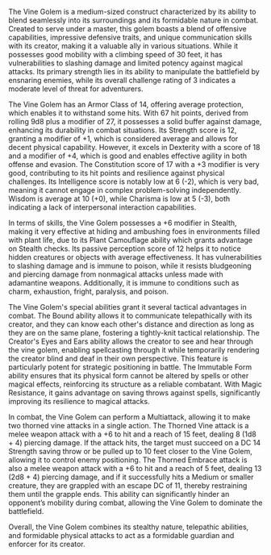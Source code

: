 The Vine Golem is a medium-sized construct characterized by its ability to blend seamlessly into its surroundings and its formidable nature in combat. Created to serve under a master, this golem boasts a blend of offensive capabilities, impressive defensive traits, and unique communication skills with its creator, making it a valuable ally in various situations. While it possesses good mobility with a climbing speed of 30 feet, it has vulnerabilities to slashing damage and limited potency against magical attacks. Its primary strength lies in its ability to manipulate the battlefield by ensnaring enemies, while its overall challenge rating of 3 indicates a moderate level of threat for adventurers.

The Vine Golem has an Armor Class of 14, offering average protection, which enables it to withstand some hits. With 67 hit points, derived from rolling 9d8 plus a modifier of 27, it possesses a solid buffer against damage, enhancing its durability in combat situations. Its Strength score is 12, granting a modifier of +1, which is considered average and allows for decent physical capability. However, it excels in Dexterity with a score of 18 and a modifier of +4, which is good and enables effective agility in both offense and evasion. The Constitution score of 17 with a +3 modifier is very good, contributing to its hit points and resilience against physical challenges. Its Intelligence score is notably low at 6 (-2), which is very bad, meaning it cannot engage in complex problem-solving independently. Wisdom is average at 10 (+0), while Charisma is low at 5 (-3), both indicating a lack of interpersonal interaction capabilities.

In terms of skills, the Vine Golem possesses a +6 modifier in Stealth, making it very effective at hiding and ambushing foes in environments filled with plant life, due to its Plant Camouflage ability which grants advantage on Stealth checks. Its passive perception score of 12 helps it to notice hidden creatures or objects with average effectiveness. It has vulnerabilities to slashing damage and is immune to poison, while it resists bludgeoning and piercing damage from nonmagical attacks unless made with adamantine weapons. Additionally, it is immune to conditions such as charm, exhaustion, fright, paralysis, and poison.

The Vine Golem's special abilities grant it several tactical advantages in combat. The Bound ability allows it to communicate telepathically with its creator, and they can know each other's distance and direction as long as they are on the same plane, fostering a tightly-knit tactical relationship. The Creator's Eyes and Ears ability allows the creator to see and hear through the vine golem, enabling spellcasting through it while temporarily rendering the creator blind and deaf in their own perspective. This feature is particularly potent for strategic positioning in battle. The Immutable Form ability ensures that its physical form cannot be altered by spells or other magical effects, reinforcing its structure as a reliable combatant. With Magic Resistance, it gains advantage on saving throws against spells, significantly improving its resilience to magical attacks.

In combat, the Vine Golem can perform a Multiattack, allowing it to make two thorned vine attacks in a single action. The Thorned Vine attack is a melee weapon attack with a +6 to hit and a reach of 15 feet, dealing 8 (1d8 + 4) piercing damage. If the attack hits, the target must succeed on a DC 14 Strength saving throw or be pulled up to 10 feet closer to the Vine Golem, allowing it to control enemy positioning. The Thorned Embrace attack is also a melee weapon attack with a +6 to hit and a reach of 5 feet, dealing 13 (2d8 + 4) piercing damage, and if it successfully hits a Medium or smaller creature, they are grappled with an escape DC of 11, thereby restraining them until the grapple ends. This ability can significantly hinder an opponent’s mobility during combat, allowing the Vine Golem to dominate the battlefield.

Overall, the Vine Golem combines its stealthy nature, telepathic abilities, and formidable physical attacks to act as a formidable guardian and enforcer for its creator.